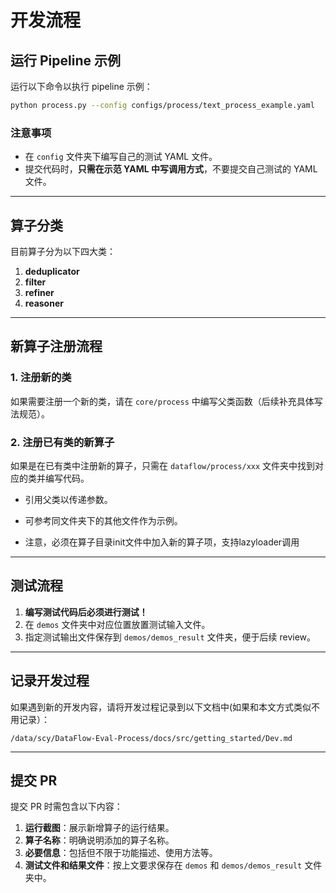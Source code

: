 # 开发流程

## 运行 Pipeline 示例

运行以下命令以执行 pipeline 示例：

```bash
python process.py --config configs/process/text_process_example.yaml
```

### 注意事项

- 在 `config` 文件夹下编写自己的测试 YAML 文件。
- 提交代码时，**只需在示范 YAML 中写调用方式**，不要提交自己测试的 YAML 文件。

---

## 算子分类

目前算子分为以下四大类：

1. **deduplicator**
2. **filter**
3. **refiner**
4. **reasoner**

---

## 新算子注册流程

### 1. 注册新的类

如果需要注册一个新的类，请在 `core/process` 中编写父类函数（后续补充具体写法规范）。

### 2. 注册已有类的新算子

如果是在已有类中注册新的算子，只需在 `dataflow/process/xxx` 文件夹中找到对应的类并编写代码。  
- 引用父类以传递参数。
- 可参考同文件夹下的其他文件作为示例。

- 注意，必须在算子目录init文件中加入新的算子项，支持lazyloader调用
---

## 测试流程

1. **编写测试代码后必须进行测试！**
2. 在 `demos` 文件夹中对应位置放置测试输入文件。
3. 指定测试输出文件保存到 `demos/demos_result` 文件夹，便于后续 review。

---

## 记录开发过程

如果遇到新的开发内容，请将开发过程记录到以下文档中(如果和本文方式类似不用记录）：

```
/data/scy/DataFlow-Eval-Process/docs/src/getting_started/Dev.md
```

---

## 提交 PR

提交 PR 时需包含以下内容：

1. **运行截图**：展示新增算子的运行结果。
2. **算子名称**：明确说明添加的算子名称。
3. **必要信息**：包括但不限于功能描述、使用方法等。
4. **测试文件和结果文件**：按上文要求保存在 `demos` 和 `demos/demos_result` 文件夹中。